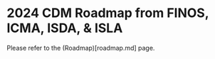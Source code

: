# 2024 CDM Roadmap from FINOS, ICMA, ISDA, & ISLA

Please refer to the (Roadmap)[roadmap.md] page. 
